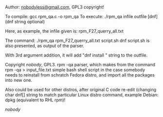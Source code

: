 Author: nobodyless@gmail.com, GPL3 copyright!

To compile: gcc rpm_qa.c -o rpm_qa
To execute: ./rpm_qa infile outfile [dnf] (dnf string optional)

Here, as example, the infile given is: rpm_F27_querry_all.txt

The command: ./rpm_qa rpm_F27_querry_all.txt script.sh dnf
script.sh is also presented, as output of the parser.

With 3rd argument addition, it will add "dnf install " string
to the outfile.

Copyright _nobody_, GPL3. rpm -qa parser, which makes from
the command rpm -qa > input_file.txt simple bash shell script
in the case somebody needs to reinstall from schratch Fedora
distro, and import all the packages into new one.

Also could be used for other distros, after original C code
re-edit (changing char dnf[] string to match particular Linux
distro command, example Debian: dpkg (equivalent to RHL rpm)!

_nobody_
